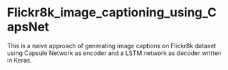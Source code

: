# Flickr8k_image_captioning_using_CapsNet
This is a naive approach of generating image captions on Flickr8k dataset using Capsule Network as encoder and a LSTM network as decoder written in Keras.
